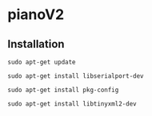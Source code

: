 # pianoV2


Installation
------------

``sudo apt-get update``

``sudo apt-get install libserialport-dev``

``sudo apt-get install pkg-config``

``sudo apt-get install libtinyxml2-dev``

